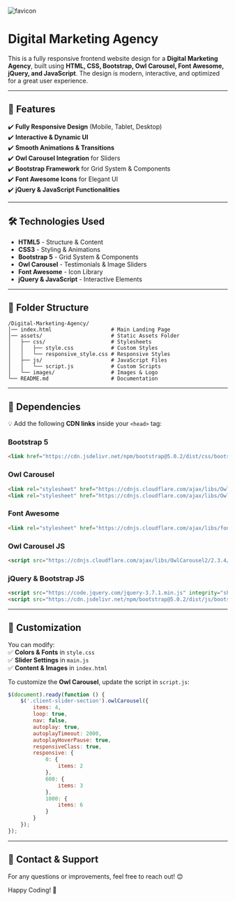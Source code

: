 ![favicon](https://github.com/user-attachments/assets/2b333a2a-8825-406e-8ca0-47e1f70ac7db)

# Digital Marketing Agency 

This is a fully responsive frontend website design for a **Digital Marketing Agency**, built using **HTML, CSS, Bootstrap, Owl Carousel, Font Awesome, jQuery, and JavaScript**. The design is modern, interactive, and optimized for a great user experience.  

---

## 📌 Features  

✔️ **Fully Responsive Design** (Mobile, Tablet, Desktop)  
✔️ **Interactive & Dynamic UI**  
✔️ **Smooth Animations & Transitions**  
✔️ **Owl Carousel Integration** for Sliders  
✔️ **Bootstrap Framework** for Grid System & Components  
✔️ **Font Awesome Icons** for Elegant UI  
✔️ **jQuery & JavaScript Functionalities**  

---

## 🛠️ Technologies Used  

- **HTML5** - Structure & Content  
- **CSS3** - Styling & Animations  
- **Bootstrap 5** - Grid System & Components  
- **Owl Carousel** - Testimonials & Image Sliders  
- **Font Awesome** - Icon Library  
- **jQuery & JavaScript** - Interactive Elements  

---

## 📂 Folder Structure  

```
/Digital-Marketing-Agency/
│── index.html                   # Main Landing Page
│── assets/                      # Static Assets Folder
│   ├── css/                     # Stylesheets
│   │   ├── style.css            # Custom Styles
│   │   └── responsive_style.css # Responsive Styles
│   ├── js/                      # JavaScript Files
│   │   └── script.js            # Custom Scripts
│   └── images/                  # Images & Logo
└── README.md                    # Documentation
```

---

## 🔌 Dependencies  

💡 Add the following **CDN links** inside your `<head>` tag:  

### **Bootstrap 5**  
```html
<link href="https://cdn.jsdelivr.net/npm/bootstrap@5.0.2/dist/css/bootstrap.min.css" rel="stylesheet" integrity="sha384-EVSTQN3/azprG1Anm3QDgpJLIm9Nao0Yz1ztcQTwFspd3yD65VohhpuuCOmLASjC" crossorigin="anonymous">
```

### **Owl Carousel**  
```html
<link rel="stylesheet" href="https://cdnjs.cloudflare.com/ajax/libs/OwlCarousel2/2.3.4/assets/owl.carousel.min.css">
<link rel="stylesheet" href="https://cdnjs.cloudflare.com/ajax/libs/OwlCarousel2/2.3.4/assets/owl.theme.default.css">
```

### **Font Awesome**  
```html
<link rel="stylesheet" href="https://cdnjs.cloudflare.com/ajax/libs/font-awesome/6.7.2/css/all.min.css"> 
```

### **Owl Carousel JS**  
```html
<script src="https://cdnjs.cloudflare.com/ajax/libs/OwlCarousel2/2.3.4/owl.carousel.min.js"></script>
```

### **jQuery & Bootstrap JS**  
```html
<script src="https://code.jquery.com/jquery-3.7.1.min.js" integrity="sha256-/JqT3SQfawRcv/BIHPThkBvs0OEvtFFmqPF/lYI/Cxo=" crossorigin="anonymous"></script>
<script src="https://cdn.jsdelivr.net/npm/bootstrap@5.0.2/dist/js/bootstrap.bundle.min.js" integrity="sha384-MrcW6ZMFYlzcLA8Nl+NtUVF0sA7MsXsP1UyJoMp4YLEuNSfAP+JcXn/tWtIaxVXM" crossorigin="anonymous"></script>
```

---

## 🎯 Customization  

You can modify:  
✅ **Colors & Fonts** in `style.css`  
✅ **Slider Settings** in `main.js`  
✅ **Content & Images** in `index.html`  

To customize the **Owl Carousel**, update the script in `script.js`:  

```js
$(document).ready(function () {
    $('.client-slider-section').owlCarousel({
        items: 4,
        loop: true,
        nav: false,
        autoplay: true,
        autoplayTimeout: 2000,
        autoplayHoverPause: true,
        responsiveClass: true,
        responsive: {
            0: {
                items: 2
            },
            600: {
                items: 3
            },
            1000: {
                items: 6
            }
        }
    });
});
```

---

## 📧 Contact & Support  

For any questions or improvements, feel free to reach out! 😊  


Happy Coding! 🎉
